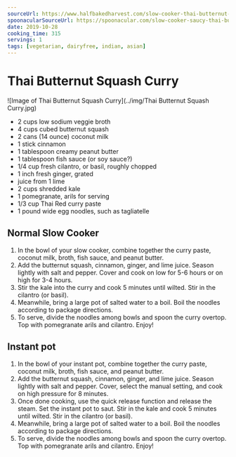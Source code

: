 ```yaml
---
sourceUrl: https://www.halfbakedharvest.com/slow-cooker-thai-butternut-squash-curry/
spoonacularSourceUrl: https://spoonacular.com/slow-cooker-saucy-thai-butternut-squash-curry-with-noodles-1036654
date: 2019-10-28
cooking_time: 315
servings: 1
tags: [vegetarian, dairyfree, indian, asian]
---
```

# Thai Butternut Squash Curry

![Image of Thai Butternut Squash Curry](../img/Thai Butternut Squash Curry.jpg)


- 2 cups low sodium veggie broth
- 4 cups cubed butternut squash
- 2 cans (14 ounce) coconut milk
- 1 stick cinnamon
- 1 tablespoon creamy peanut butter
- 1 tablespoon fish sauce (or soy sauce?)
- 1/4 cup fresh cilantro, or basil, roughly chopped
- 1 inch fresh ginger, grated
- juice from 1 lime
- 2 cups shredded kale
- 1 pomegranate, arils for serving
- 1/3 cup Thai Red curry paste
- 1 pound wide egg noodles, such as tagliatelle


## Normal Slow Cooker

1. In the bowl of your slow cooker, combine together the curry paste, coconut milk, broth, fish sauce, and peanut butter.
2. Add the butternut squash, cinnamon, ginger, and lime juice. Season lightly with salt and pepper.  Cover and cook on low for 5-6 hours or on high for 3-4 hours.
3. Stir the kale into the curry and cook 5 minutes until wilted. Stir in the cilantro (or basil).
4. Meanwhile, bring a large pot of salted water to a boil. Boil the noodles according to package directions.
5. To serve, divide the noodles among bowls and spoon the curry overtop. Top with pomegranate arils and cilantro. Enjoy!

## Instant pot
1. In the bowl of your instant pot, combine together the curry paste, coconut milk, broth, fish sauce, and peanut butter.
2. Add the butternut squash, cinnamon, ginger, and lime juice. Season lightly with salt and pepper. Cover, select the manual setting, and cook on high pressure for 8 minutes.
3. Once done cooking, use the quick release function and release the steam. Set the instant pot to saut. Stir in the kale and cook 5 minutes until wilted. Stir in the cilantro (or basil).
4. Meanwhile, bring a large pot of salted water to a boil. Boil the noodles according to package directions.
5. To serve, divide the noodles among bowls and spoon the curry overtop. Top with pomegranate arils and cilantro. Enjoy!

